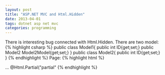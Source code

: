 ```yaml
---
layout: post
title: "ASP.NET MVC and Html.Hidden"
date: 2013-04-01
tags: dotnet asp net mvc
categories: programming
---
```

There is interesting bug connected with Html.Hidden.
There are two model:
{% highlight csharp %}
public class  Model1{
public int ID{get;set;}
public Model2 Model2Model{get;set;}
}
public class Model2{
public int ID{get;set;}
}
{% endhighlight %}
Page:
{% highlight html %}
<html>
...
<body>
@Html.Partial("partial"
<body>
</html>
{% endhighlight %}